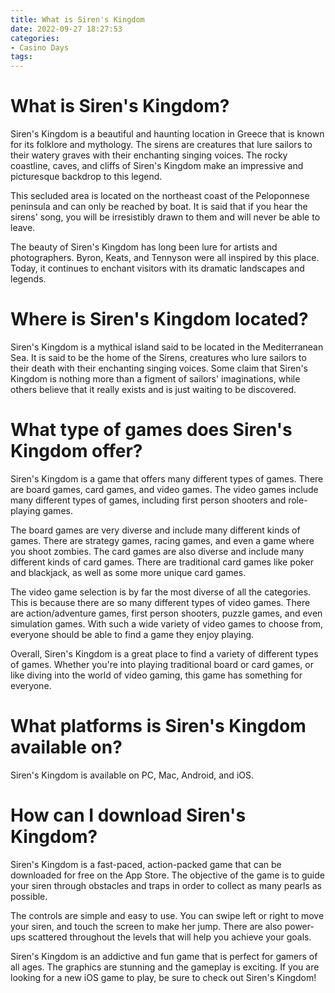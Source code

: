 ```yaml
---
title: What is Siren's Kingdom 
date: 2022-09-27 18:27:53
categories:
- Casino Days
tags:
---
```



# What is Siren's Kingdom? 

Siren's Kingdom is a beautiful and haunting location in Greece that is known for its folklore and mythology. The sirens are creatures that lure sailors to their watery graves with their enchanting singing voices. The rocky coastline, caves, and cliffs of Siren's Kingdom make an impressive and picturesque backdrop to this legend.

This secluded area is located on the northeast coast of the Peloponnese peninsula and can only be reached by boat. It is said that if you hear the sirens' song, you will be irresistibly drawn to them and will never be able to leave. 

The beauty of Siren's Kingdom has long been lure for artists and photographers. Byron, Keats, and Tennyson were all inspired by this place. Today, it continues to enchant visitors with its dramatic landscapes and legends.

# Where is Siren's Kingdom located? 

Siren's Kingdom is a mythical island said to be located in the Mediterranean Sea. It is said to be the home of the Sirens, creatures who lure sailors to their death with their enchanting singing voices. Some claim that Siren's Kingdom is nothing more than a figment of sailors' imaginations, while others believe that it really exists and is just waiting to be discovered.

# What type of games does Siren's Kingdom offer? 

Siren's Kingdom is a game that offers many different types of games. There are board games, card games, and video games. The video games include many different types of games, including first person shooters and role-playing games. 

The board games are very diverse and include many different kinds of games. There are strategy games, racing games, and even a game where you shoot zombies. The card games are also diverse and include many different kinds of card games. There are traditional card games like poker and blackjack, as well as some more unique card games. 

The video game selection is by far the most diverse of all the categories. This is because there are so many different types of video games. There are action/adventure games, first person shooters, puzzle games, and even simulation games. With such a wide variety of video games to choose from, everyone should be able to find a game they enjoy playing. 

Overall, Siren's Kingdom is a great place to find a variety of different types of games. Whether you're into playing traditional board or card games, or like diving into the world of video gaming, this game has something for everyone.

# What platforms is Siren's Kingdom available on? 

Siren's Kingdom is available on PC, Mac, Android, and iOS.

# How can I download Siren's Kingdom?

Siren's Kingdom is a fast-paced, action-packed game that can be downloaded for free on the App Store. The objective of the game is to guide your siren through obstacles and traps in order to collect as many pearls as possible.

The controls are simple and easy to use. You can swipe left or right to move your siren, and touch the screen to make her jump. There are also power-ups scattered throughout the levels that will help you achieve your goals.

Siren's Kingdom is an addictive and fun game that is perfect for gamers of all ages. The graphics are stunning and the gameplay is exciting. If you are looking for a new iOS game to play, be sure to check out Siren's Kingdom!